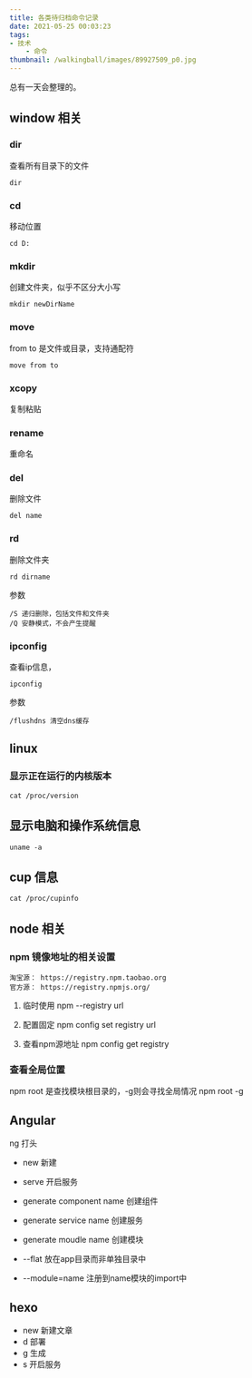 ```yaml
---
title: 各类待归档命令记录
date: 2021-05-25 00:03:23
tags:
- 技术
    - 命令
thumbnail: /walkingball/images/89927509_p0.jpg
---
```


总有一天会整理的。

## window 相关

### dir
查看所有目录下的文件

    dir

### cd
移动位置

    cd D:

### mkdir
创建文件夹，似乎不区分大小写

    mkdir newDirName

### move
from to 是文件或目录，支持通配符

    move from to

### xcopy
复制粘贴

### rename
重命名

### del
删除文件

    del name

### rd
删除文件夹

    rd dirname

参数

    /S 递归删除，包括文件和文件夹
    /Q 安静模式，不会产生提醒

### ipconfig
查看ip信息，

    ipconfig

参数

    /flushdns 清空dns缓存

## linux
### 显示正在运行的内核版本

    cat /proc/version

## 显示电脑和操作系统信息

    uname -a

## cup 信息

    cat /proc/cupinfo



## node 相关

### npm 镜像地址的相关设置

    淘宝源： https://registry.npm.taobao.org 
    官方源： https://registry.npmjs.org/ 

1. 临时使用
npm --registry url

2. 配置固定
npm config set registry url

3. 查看npm源地址
npm config get registry

### 查看全局位置
npm root 是查找模块根目录的，-g则会寻找全局情况
    npm root -g

## Angular
ng 打头

- new 新建
- serve 开启服务
- generate component name 创建组件
- generate service name 创建服务
- generate moudle name 创建模块

- --flat 放在app目录而非单独目录中
- --module=name 注册到name模块的import中

## hexo

- new 新建文章
- d 部署
- g 生成
- s 开启服务